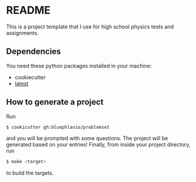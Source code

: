 # README

This is a project template that I use for high school physics tests and assignments.

## Dependencies

You need these python packages installed in your machine:

* cookiecutter
* [latest](https://github.com/bluephlavio/latest)

## How to generate a project

Run

```bash
$ cookicutter gh:bluephlavio/problemset
```

and you will be prompted with some questions. The project will be generated based on your entries!
Finally, from inside your project directory, run

```bash
$ make <target>
```

to build the targets.
